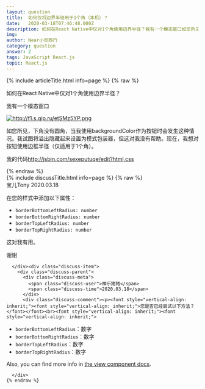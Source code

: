 ```yaml
---
layout: question
title:  如何仅将边界半径用于1个角（本机）？
date:   2020-03-18T07:46:48.000Z
description: 如何在React Native中仅对1个角使用边界半径？我有一个模态窗口如您所见，下角没有圆角，当我使用backgroundColor作为按钮...
img: 
author: Near小哥西门
category: question
answer: 2
tags: JavaScript React.js
topic: React.js
---
```

<div class="article-root">
  <div class="article">
    {% include articleTitle.html info=page %}
    {% raw %}
    <div class="article-content"><p><font style="vertical-align: inherit;"><font style="vertical-align: inherit;">如何在React Native中仅对1个角使用边界半径？</font></font></p>

<p><font style="vertical-align: inherit;"><font style="vertical-align: inherit;">我有一个模态窗口</font></font></p>

<p><a href="https://www.samyoc.com//uploads/users/16674/images/thumbnails/1584517608199.png" data-src="https://www.samyoc.com//uploads/users/16674/images/1584517608199.png"><img src="https://i.stack.imgur.com/XvySU.png" alt="http://f1.s.qip.ru/etSMz5YP.png"></a></p>

<p><font style="vertical-align: inherit;"><font style="vertical-align: inherit;">如您所见，下角没有圆角，当我使用backgroundColor作为按钮时会发生这种情况。</font><font style="vertical-align: inherit;">我试图将溢出隐藏起来设置为模式包装器，但这对我没有帮助。</font><font style="vertical-align: inherit;">现在，我想对按钮使用边框半径（仅适用于1个角）。</font></font></p>

<p><font style="vertical-align: inherit;"><font style="vertical-align: inherit;">我的代码</font></font><a href="http://jsbin.com/sexeputuqe/edit?html,css"><font style="vertical-align: inherit;"><font style="vertical-align: inherit;">http://jsbin.com/sexeputuqe/edit?html,css</font></font></a></p></div>
    {% endraw %}
  </div>

  <div class="discuss-wrapper">
    {% include discussTitle.html info=page %}
    {% raw %}
    <div class="discuss-item">
        <div class="discuss-parent">
          <div class="discuss-meta">
            <span class="discuss-user">宝儿Tony</span>
            <span class="discuss-time">2020.03.18</span>
          </div>
          <div class="discuss-comment"><p><font style="vertical-align: inherit;"><font style="vertical-align: inherit;">在您的样式中添加以下属性：</font></font></p>

<ul>
<li><code>borderBottomLeftRadius: number</code></li>
<li><code>borderBottomRightRadius: number</code></li>
<li><code>borderTopLeftRadius: number</code></li>
<li><code>borderTopRightRadius: number</code></li>
</ul>

<p><font style="vertical-align: inherit;"><font style="vertical-align: inherit;">这对我有用。</font></font></p>

<p><font style="vertical-align: inherit;"><font style="vertical-align: inherit;">谢谢</font></font></p></div>
        </div>
        
      </div><div class="discuss-item">
        <div class="discuss-parent">
          <div class="discuss-meta">
            <span class="discuss-user">神乐猪猪</span>
            <span class="discuss-time">2020.03.18</span>
          </div>
          <div class="discuss-comment"><p><font style="vertical-align: inherit;"><font style="vertical-align: inherit;">您是否已经尝试以下方法？</font></font><br><font style="vertical-align: inherit;"><font style="vertical-align: inherit;">
 - </font></font><code>borderBottomLeftRadius</code><font style="vertical-align: inherit;"><font style="vertical-align: inherit;">：数字</font></font><br><font style="vertical-align: inherit;"><font style="vertical-align: inherit;">
 - </font></font><code>borderBottomRightRadius</code><font style="vertical-align: inherit;"><font style="vertical-align: inherit;">：数字</font></font><br><font style="vertical-align: inherit;"><font style="vertical-align: inherit;">
 - </font></font><code>borderTopLeftRadius</code><font style="vertical-align: inherit;"><font style="vertical-align: inherit;">：数字</font></font><br><font style="vertical-align: inherit;"><font style="vertical-align: inherit;">
 - </font></font><code>borderTopRightRadius</code><font style="vertical-align: inherit;"><font style="vertical-align: inherit;">：数字  </font></font></p>

<p>Also, you can find more info in <a href="https://facebook.github.io/react-native/docs/view.html" rel="noreferrer">the view component docs</a>.</p></div>
        </div>
        
      </div>
    {% endraw %}
  </div>
<div>
